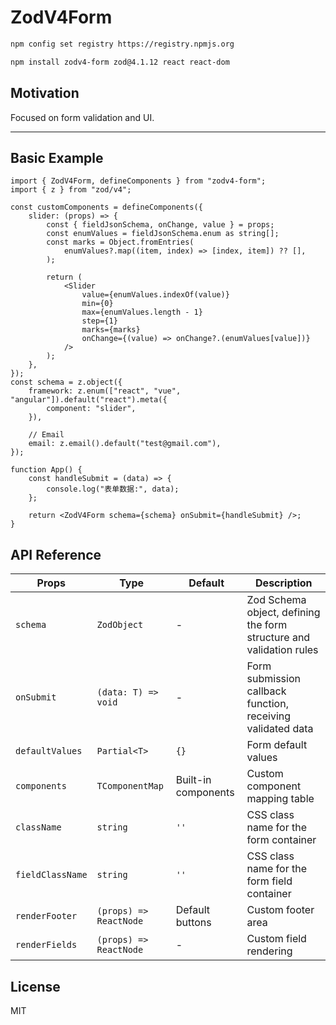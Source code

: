 # ZodV4Form

```bash
npm config set registry https://registry.npmjs.org
```

```bash
npm install zodv4-form zod@4.1.12 react react-dom
```

## Motivation

Focused on form validation and UI.

---

## Basic Example

```tsx
import { ZodV4Form, defineComponents } from "zodv4-form";
import { z } from "zod/v4";

const customComponents = defineComponents({
    slider: (props) => {
        const { fieldJsonSchema, onChange, value } = props;
        const enumValues = fieldJsonSchema.enum as string[];
        const marks = Object.fromEntries(
            enumValues?.map((item, index) => [index, item]) ?? [],
        );

        return (
            <Slider
                value={enumValues.indexOf(value)}
                min={0}
                max={enumValues.length - 1}
                step={1}
                marks={marks}
                onChange={(value) => onChange?.(enumValues[value])}
            />
        );
    },
});
const schema = z.object({
    framework: z.enum(["react", "vue", "angular"]).default("react").meta({
        component: "slider",
    }),

    // Email
    email: z.email().default("test@gmail.com"),
});

function App() {
    const handleSubmit = (data) => {
        console.log("表单数据:", data);
    };

    return <ZodV4Form schema={schema} onSubmit={handleSubmit} />;
}
```

## API Reference

| Props            | Type                   | Default             | Description                                                         |
| ---------------- | ---------------------- | ------------------- | ------------------------------------------------------------------- |
| `schema`         | `ZodObject`            | -                   | Zod Schema object, defining the form structure and validation rules |
| `onSubmit`       | `(data: T) => void`    | -                   | Form submission callback function, receiving validated data         |
| `defaultValues`  | `Partial<T>`           | `{}`                | Form default values                                                 |
| `components`     | `TComponentMap`        | Built-in components | Custom component mapping table                                      |
| `className`      | `string`               | `''`                | CSS class name for the form container                               |
| `fieldClassName` | `string`               | `''`                | CSS class name for the form field container                         |
| `renderFooter`   | `(props) => ReactNode` | Default buttons     | Custom footer area                                                  |
| `renderFields`   | `(props) => ReactNode` | -                   | Custom field rendering                                              |

## License

MIT
